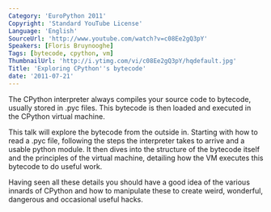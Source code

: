 ```yaml
---
Category: 'EuroPython 2011'
Copyright: 'Standard YouTube License'
Language: 'English'
SourceUrl: 'http://www.youtube.com/watch?v=c08Ee2gQ3pY'
Speakers: [Floris Bruynooghe]
Tags: [bytecode, cpython, vm]
ThumbnailUrl: 'http://i.ytimg.com/vi/c08Ee2gQ3pY/hqdefault.jpg'
Title: 'Exploring CPython''s bytecode'
date: '2011-07-21'
---
```

The CPython interpreter always compiles your source code to bytecode, usually
stored in .pyc files. This bytecode is then loaded and executed in the CPython
virtual machine.

This talk will explore the bytecode from the outside in. Starting with how to
read a .pyc file, following the steps the interpreter takes to arrive and a
usable python module. It then dives into the structure of the bytecode itself
and the principles of the virtual machine, detailing how the VM executes this
bytecode to do useful work.

Having seen all these details you should have a good idea of the various
innards of CPython and how to manipulate these to create weird, wonderful,
dangerous and occasional useful hacks.
